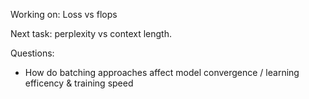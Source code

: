 Working on:
Loss vs flops

Next task:
perplexity vs context length.

Questions:
- How do batching approaches affect model convergence / learning efficency & training speed 

